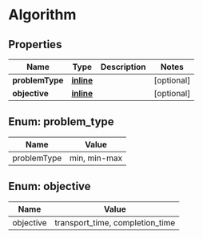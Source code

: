 # Algorithm

## Properties
Name | Type | Description | Notes
------------ | ------------- | ------------- | -------------
**problemType** | [**inline**](#ProblemTypeEnum) |  |  [optional]
**objective** | [**inline**](#ObjectiveEnum) |  |  [optional]

<a name="ProblemTypeEnum"></a>
## Enum: problem_type
Name | Value
---- | -----
problemType | min, min-max

<a name="ObjectiveEnum"></a>
## Enum: objective
Name | Value
---- | -----
objective | transport_time, completion_time
